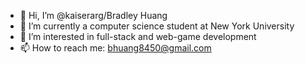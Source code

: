 - 👋 Hi, I’m @kaiserarg/Bradley Huang
- 🌱 I’m currently a computer science student at New York University
- 👀 I’m interested in full-stack and web-game development 
- 📫 How to reach me: bhuang8450@gmail.com
